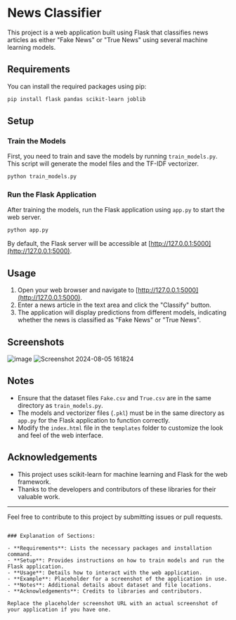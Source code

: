 
# News Classifier

This project is a web application built using Flask that classifies news articles as either "Fake News" or "True News" using several machine learning models.

## Requirements

You can install the required packages using pip:

```bash
pip install flask pandas scikit-learn joblib
```

## Setup

### Train the Models

First, you need to train and save the models by running `train_models.py`. This script will generate the model files and the TF-IDF vectorizer.

```bash
python train_models.py
```

### Run the Flask Application

After training the models, run the Flask application using `app.py` to start the web server.

```bash
python app.py
```

By default, the Flask server will be accessible at [http://127.0.0.1:5000](http://127.0.0.1:5000).

## Usage

1. Open your web browser and navigate to [http://127.0.0.1:5000](http://127.0.0.1:5000).
2. Enter a news article in the text area and click the "Classify" button.
3. The application will display predictions from different models, indicating whether the news is classified as "Fake News" or "True News".

## Screenshots
![image](https://github.com/user-attachments/assets/95ae77a1-5f7a-4df5-b162-1b143a2088af)
![Screenshot 2024-08-05 161824](https://github.com/user-attachments/assets/3d25ee4c-8a3d-48b0-9145-0443b2b110e2)

## Notes

- Ensure that the dataset files `Fake.csv` and `True.csv` are in the same directory as `train_models.py`.
- The models and vectorizer files (`.pkl`) must be in the same directory as `app.py` for the Flask application to function correctly.
- Modify the `index.html` file in the `templates` folder to customize the look and feel of the web interface.

## Acknowledgements

- This project uses scikit-learn for machine learning and Flask for the web framework.
- Thanks to the developers and contributors of these libraries for their valuable work.

---

Feel free to contribute to this project by submitting issues or pull requests.
```

### Explanation of Sections:

- **Requirements**: Lists the necessary packages and installation command.
- **Setup**: Provides instructions on how to train models and run the Flask application.
- **Usage**: Details how to interact with the web application.
- **Example**: Placeholder for a screenshot of the application in use.
- **Notes**: Additional details about dataset and file locations.
- **Acknowledgements**: Credits to libraries and contributors.

Replace the placeholder screenshot URL with an actual screenshot of your application if you have one.
